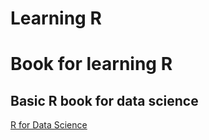 # Learning R

# Book for learning R

## Basic R book for data science

[R for Data Science](https://drive.google.com/open?id=1Waxak8_PR7VhIwynWoegrVtHn1_Tm2i-)
